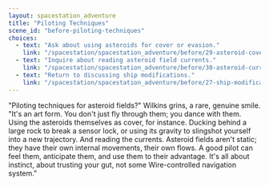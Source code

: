```yaml
---
layout: spacestation_adventure
title: "Piloting Techniques"
scene_id: "before-piloting-techniques"
choices:
  - text: "Ask about using asteroids for cover or evasion."
    link: "/spacestation/spacestation_adventure/before/29-asteroid-cover"
  - text: "Inquire about reading asteroid field currents."
    link: "/spacestation/spacestation_adventure/before/30-asteroid-currents"
  - text: "Return to discussing ship modifications."
    link: "/spacestation/spacestation_adventure/before/27-ship-modifications"
---
```


"Piloting techniques for asteroid fields?" Wilkins grins, a rare, genuine smile. "It's an art form. You don't just fly through them; you dance with them. Using the asteroids themselves as cover, for instance. Ducking behind a large rock to break a sensor lock, or using its gravity to slingshot yourself into a new trajectory. And reading the currents. Asteroid fields aren't static; they have their own internal movements, their own flows. A good pilot can feel them, anticipate them, and use them to their advantage. It's all about instinct, about trusting your gut, not some Wire-controlled navigation system."
